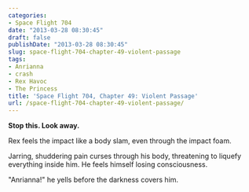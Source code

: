 ```yaml
---
categories:
- Space Flight 704
date: "2013-03-28 08:30:45"
draft: false
publishDate: "2013-03-28 08:30:45"
slug: space-flight-704-chapter-49-violent-passage
tags:
- Anrianna
- crash
- Rex Havoc
- The Princess
title: 'Space Flight 704, Chapter 49: Violent Passage'
url: /space-flight-704-chapter-49-violent-passage/
---
```

**Stop this. Look away.**

Rex feels the impact like a body slam, even through the impact foam.

Jarring, shuddering pain curses through his body, threatening to liquefy
everything inside him. He feels himself losing consciousness.

"Anrianna!" he yells before the darkness covers him.